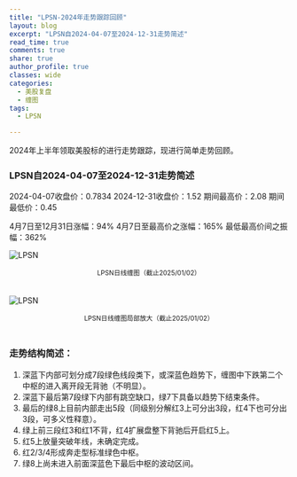 ```yaml
---
title: "LPSN-2024年走势跟踪回顾"
layout: blog
excerpt: "LPSN自2024-04-07至2024-12-31走势简述"
read_time: true
comments: true
share: true
author_profile: true
classes: wide
categories:
  - 美股复盘
  - 缠图
tags:
  - LPSN

---
```


2024年上半年领取美股标的进行走势跟踪，现进行简单走势回顾。

### LPSN自2024-04-07至2024-12-31走势简述

2024-04-07收盘价：0.7834
2024-12-31收盘价：1.52
期间最高价：2.08
期间最低价：0.45

4月7日至12月31日涨幅：94%
4月7日至最高价之涨幅：165%
最低最高价间之振幅：362%

![LPSN](/assets/images/2025/LPSN-20250101-hg1.jpeg)
<small><center>LPSN日线缠图（截止2025/01/02）</center></small>　

![LPSN](/assets/images/2025/LPSN-20250101-hg2.jpeg)
<small><center>LPSN日线缠图局部放大（截止2025/01/02）</center></small>　

### 走势结构简述：

1. 深蓝下内部可划分成7段绿色线段类下，或深蓝色趋势下，缠图中下跌第二个中枢的进入离开段无背驰（不明显）。
2. 深蓝下最后第7段绿下内部有跳空缺口，绿7下具备以趋势下结束条件。
3. 最后的绿8上目前内部走出5段（同级别分解红3上可分出3段，红4下也可分出3段，可多义性释意）。
4. 绿上前三段红3和红1不背，红4扩展盘整下背驰后开启红5上。
5. 红5上放量突破年线，未确定完成。
6. 红2/3/4形成奔走型标准绿色中枢。
7. 绿8上尚未进入前面深蓝色下最后中枢的波动区间。


